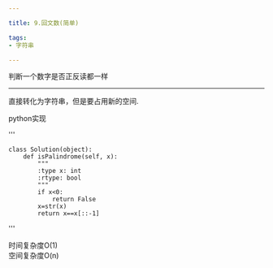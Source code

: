 ```yaml
---

title: 9.回文数(简单)

tags:
- 字符串

---
```


判断一个数字是否正反读都一样

---

直接转化为字符串，但是要占用新的空间.

python实现

'''
    
    class Solution(object):
        def isPalindrome(self, x):
            """
            :type x: int
            :rtype: bool
            """
            if x<0:
                return False
            x=str(x)
            return x==x[::-1]
'''

时间复杂度O(1)    
空间复杂度O(n)
